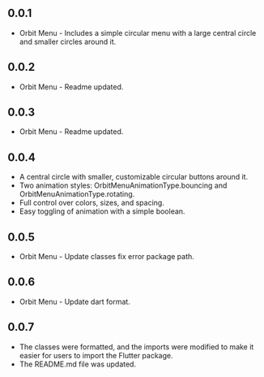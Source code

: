 ## 0.0.1

* Orbit Menu  - Includes a simple circular menu with a large central circle and smaller circles around it.

## 0.0.2

* Orbit Menu  - Readme updated.

## 0.0.3

* Orbit Menu  - Readme updated.

## 0.0.4

* A central circle with smaller, customizable circular buttons around it.
* Two animation styles: OrbitMenuAnimationType.bouncing and OrbitMenuAnimationType.rotating.
* Full control over colors, sizes, and spacing.
* Easy toggling of animation with a simple boolean.

## 0.0.5

* Orbit Menu  - Update classes fix error package path.

## 0.0.6

* Orbit Menu  - Update dart format.

## 0.0.7

* The classes were formatted, and the imports were modified to make it easier for users to import the Flutter package.
* The README.md file was updated.